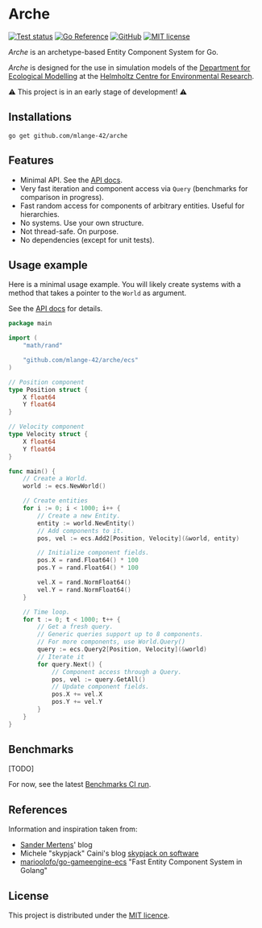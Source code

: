 # Arche

[![Test status](https://github.com/mlange-42/arche/actions/workflows/tests.yml/badge.svg)](https://github.com/mlange-42/arche/actions/workflows/tests.yml)
[![Go Reference](https://pkg.go.dev/badge/github.com/mlange-42/arche.svg)](https://pkg.go.dev/github.com/mlange-42/arche)
[![GitHub](https://img.shields.io/badge/github-repo-blue?logo=github)](https://github.com/mlange-42/arche)
[![MIT license](https://img.shields.io/github/license/mlange-42/arche)](https://github.com/mlange-42/arche/blob/main/LICENSE)

*Arche* is an archetype-based Entity Component System for Go.

*Arche* is designed for the use in simulation models of the
[Department for Ecological Modelling](https://www.ufz.de/index.php?en=34213) at the
[Helmholtz Centre for Environmental Research](https://www.ufz.de).

:warning: This project is in an early stage of development! :warning:

## Installations

```shell
go get github.com/mlange-42/arche
```

## Features

* Minimal API. See the [API docs](https://pkg.go.dev/github.com/mlange-42/arche).
* Very fast iteration and component access via `Query` (benchmarks for comparison in progress).
* Fast random access for components of arbitrary entities. Useful for hierarchies.
* No systems. Use your own structure.
* Not thread-safe. On purpose.
* No dependencies (except for unit tests).

## Usage example

Here is a minimal usage example.
You will likely create systems with a method that takes a pointer to the `World` as argument.

See the [API docs](https://pkg.go.dev/github.com/mlange-42/arche) for details.

```go
package main

import (
	"math/rand"

	"github.com/mlange-42/arche/ecs"
)

// Position component
type Position struct {
	X float64
	Y float64
}

// Velocity component
type Velocity struct {
	X float64
	Y float64
}

func main() {
	// Create a World.
	world := ecs.NewWorld()

	// Create entities
	for i := 0; i < 1000; i++ {
		// Create a new Entity.
		entity := world.NewEntity()
		// Add components to it.
		pos, vel := ecs.Add2[Position, Velocity](&world, entity)

		// Initialize component fields.
		pos.X = rand.Float64() * 100
		pos.Y = rand.Float64() * 100

		vel.X = rand.NormFloat64()
		vel.Y = rand.NormFloat64()
	}

	// Time loop.
	for t := 0; t < 1000; t++ {
		// Get a fresh query.
		// Generic queries support up to 8 components.
		// For more components, use World.Query()
		query := ecs.Query2[Position, Velocity](&world)
		// Iterate it
		for query.Next() {
			// Component access through a Query.
			pos, vel := query.GetAll()
			// Update component fields.
			pos.X += vel.X
			pos.Y += vel.Y
		}
	}
}
```

## Benchmarks

[TODO]

For now, see the latest [Benchmarks CI run](https://github.com/mlange-42/arche/actions/workflows/benchmarks.yml).

## References

Information and inspiration taken from:

* [Sander Mertens](https://ajmmertens.medium.com/)' blog
* Michele "skypjack" Caini's blog [skypjack on software](https://skypjack.github.io/)
* [marioolofo/go-gameengine-ecs](https://github.com/marioolofo/go-gameengine-ecs) "Fast Entity Component System in Golang"

## License

This project is distributed under the [MIT licence](./LICENSE).
